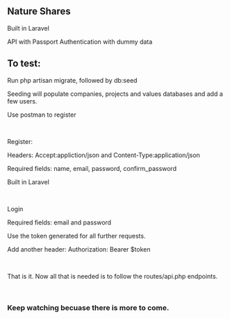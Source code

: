 <h2>Nature Shares</h2>
<p>Built in Laravel</p>
<p>API with Passport Authentication with dummy data</p>

<h2>To test:</h2>
<p>Run php artisan migrate, followed by db:seed</p>
<p>Seeding will populate companies, projects and values databases and add a few users.</p>
<p>Use postman to register</p>
<br>
<p>Register: </p>
<p>Headers: Accept:appliction/json and Content-Type:application/json</p>
<p>Required fields: name, email, password, confirm_password</p>
<p>Built in Laravel</p>
<br>
<p>Login</p>
<p>Required fields: email and password</p>
<p>Use the token generated for all further requests.</p>
<p>Add another header: Authorization: Bearer $token</p>
<br>
<p>That is it. Now all that is needed is to follow the routes/api.php endpoints.</p>
<br>
<h3>Keep watching becuase there is more to come.</h3>

